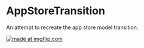 # AppStoreTransition


An attempt to recreate the app store model transition.


<a href="https://imgflip.com/gif/2v6y5v"><img src="https://i.imgflip.com/2v6y5v.gif" title="made at imgflip.com"/></a>

